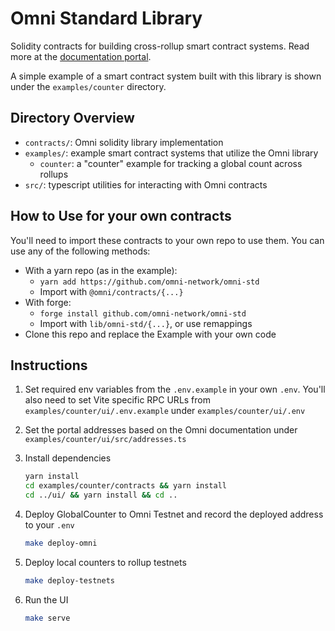 # Omni Standard Library

Solidity contracts for building cross-rollup smart contract systems. Read more at the [documentation portal](https://docs.omni.network).

A simple example of a smart contract system built with this library is shown under the `examples/counter` directory.

## Directory Overview

- `contracts/`: Omni solidity library implementation
- `examples/`: example smart contract systems that utilize the Omni library
    - `counter`: a "counter" example for tracking a global count across rollups
- `src/`: typescript utilities for interacting with Omni contracts

## How to Use for your own contracts

You'll need to import these contracts to your own repo to use them. You can use any of the following methods:
- With a yarn repo (as in the example):
  - `yarn add https://github.com/omni-network/omni-std`
  - Import with `@omni/contracts/{...}`
- With forge:
    - `forge install github.com/omni-network/omni-std`
    - Import with `lib/omni-std/{...}`, or use remappings
- Clone this repo and replace the Example with your own code

## Instructions

1. Set required env variables from the `.env.example` in your own `.env`. You'll also need to set Vite specific RPC URLs from `examples/counter/ui/.env.example` under `examples/counter/ui/.env`

2. Set the portal addresses based on the Omni documentation under `examples/counter/ui/src/addresses.ts`

3. Install dependencies

    ```bash
    yarn install
    cd examples/counter/contracts && yarn install
    cd ../ui/ && yarn install && cd ..
    ```

4. Deploy GlobalCounter to Omni Testnet and record the deployed address to your `.env`

    ```bash
    make deploy-omni
    ```

5. Deploy local counters to rollup testnets

    ```bash
    make deploy-testnets
    ```

6. Run the UI

    ```bash
    make serve
    ```
